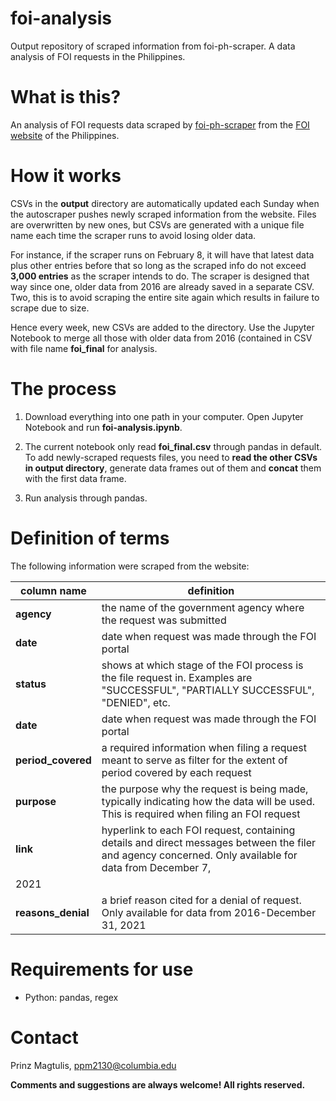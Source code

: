 # foi-analysis
Output repository of scraped information from foi-ph-scraper. A data analysis of FOI requests in the Philippines.

# What is this?

An analysis of FOI requests data scraped by [foi-ph-scraper](https://github.com/pmagtulis/foi-ph-scraper) from the [FOI website](https://foi.gov.ph) of the 
Philippines.

# How it works

CSVs in the **output** directory are automatically updated each Sunday when the autoscraper pushes newly scraped information from the website. Files are overwritten
by new ones, but CSVs are generated with a unique file name each time the scraper runs to avoid losing older data.

For instance, if the scraper runs on February 8, it will have that latest data plus other entries before that so long as the scraped info do not exceed **3,000 
entries** as the scraper intends to do. The scraper is designed that way since one, older data from 2016 are already saved in a separate CSV. Two, this is to avoid 
scraping the entire site again which results in failure to scrape due to size.

Hence every week, new CSVs are added to the directory. Use the Jupyter Notebook to merge all those with older data from 2016 (contained in CSV with file name
**foi_final** for analysis.

# The process

1. Download everything into one path in your computer. Open Jupyter Notebook and run **foi-analysis.ipynb**.

2. The current notebook only read **foi_final.csv** through pandas in default. To add newly-scraped requests files, you need to **read the other CSVs in output
directory**, generate data frames out of them and **concat** them with the first data frame. 

3. Run analysis through pandas.

# Definition of terms

The following information were scraped from the website:

|column name|definition|
|---|---|
|**agency**|the name of the government agency where the request was submitted| 
|**date**|date when request was made through the FOI portal|
|**status**|shows at which stage of the FOI process is the file request in. Examples are "SUCCESSFUL", "PARTIALLY SUCCESSFUL", "DENIED", etc.|
|**date**|date when request was made through the FOI portal|  
|**period_covered**|a required information when filing a request meant to serve as filter for the extent of period covered by each request|
|**purpose**|the purpose why the request is being made, typically indicating how the data will be used. This is required when filing an FOI request|     
|**link**|hyperlink to each FOI request, containing details and direct messages between the filer and agency concerned. Only available for data from December 7, 
2021|
|**reasons_denial**|a brief reason cited for a denial of request. Only available for data from 2016-December 31, 2021|

# Requirements for use

* Python: pandas, regex

# Contact

Prinz Magtulis, [ppm2130@columbia.edu](mailto:ppm2130@columbia.edu)

**Comments and suggestions are always welcome! All rights reserved.**
